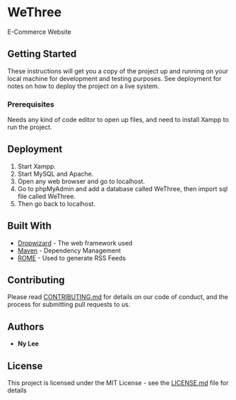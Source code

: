 # WeThree

E-Commerce Website

## Getting Started

These instructions will get you a copy of the project up and running on your local machine for development and testing purposes. See deployment for notes on how to deploy the project on a live system.

### Prerequisites

Needs any kind of code editor to open up files, and need to install Xampp to run the project.

## Deployment

1. Start Xampp.
2. Start MySQL and Apache.
3. Open any web browser and go to localhost.
4. Go to phpMyAdmin and add a database called WeThree, then import sql file called WeThree.
5. Then go back to localhost.

## Built With

* [Dropwizard](http://www.dropwizard.io/1.0.2/docs/) - The web framework used
* [Maven](https://maven.apache.org/) - Dependency Management
* [ROME](https://rometools.github.io/rome/) - Used to generate RSS Feeds

## Contributing

Please read [CONTRIBUTING.md](https://gist.github.com/PurpleBooth/b24679402957c63ec426) for details on our code of conduct, and the process for submitting pull requests to us.

## Authors

* **Ny Lee**

## License

This project is licensed under the MIT License - see the [LICENSE.md](LICENSE.md) file for details
